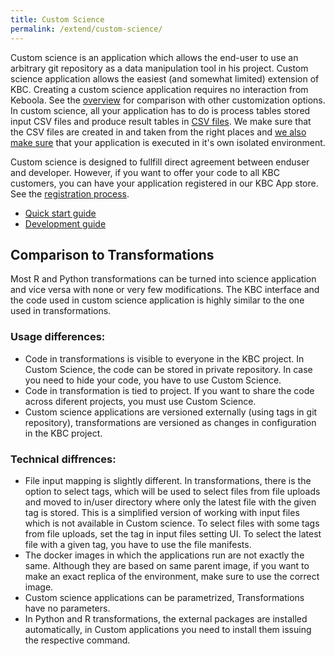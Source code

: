 ```yaml
---
title: Custom Science
permalink: /extend/custom-science/
---
```


Custom science is an application which allows the end-user to use an arbitrary git repository as a data manipulation 
tool in his project. Custom science application allows the easiest (and somewhat limited) extension of KBC. Creating 
a custom science application requires no interaction from Keboola. See the [overview](/extend/) for comparison with 
other customization options.
In custom science, all your application has to do is process tables stored input CSV files and produce result tables 
in [CSV files](/extend/common-interface/). We make sure that the CSV files are created in and taken from the right 
places and [we also make sure](/architecture/docker-bundle/) that your application is executed in it's own isolated environment.

Custom science is designed to fullfill direct agreement between enduser and developer. However, if you want 
to offer your code to all KBC customers, you can have your application registered in our KBC App store. 
See the [registration process](/extend/registration/).

- [Quick start guide](/extend/custom-science/quick-start/)
- [Development guide](/extend/custom-science/development/) 

## Comparison to Transformations
Most R and Python transformations can be turned into science application and vice versa with none or very 
few modifications. The KBC interface and the code used in custom science application is highly 
similar to the one used in transformations. 

### Usage differences:
- Code in transformations is visible to everyone in the KBC project. In Custom Science, the code can be 
stored in private repository. In case you need to hide your code, you have to use Custom Science.
- Code in transformation is tied to project. If you want to share the code across diferent 
projects, you must use Custom Science.
- Custom science applications are versioned externally (using tags in git repository), transformations are
 versioned as changes in configuration in the KBC project.

### Technical diffrences:
- File input mapping is slightly different. In transformations, there is the option to select tags, which
will be used to select files from file uploads and moved to in/user directory where only the latest file 
with the given tag is stored. This is a simplified version of working with input files which is not available
 in Custom science. To select files with some tags from file uploads, set the tag in 
 input files setting UI. To select the latest file with a given tag, you have to use the file manifests.
- The docker images in which the applications run are not exactly the same. Although they are based 
on same parent image, if you want to make an exact replica of the environment, make sure to use the correct image.
- Custom science applications can be parametrized, Transformations have no parameters.
- In Python and R transformations, the external packages are installed automatically, 
in Custom applications you need to install them issuing the respective command. 
